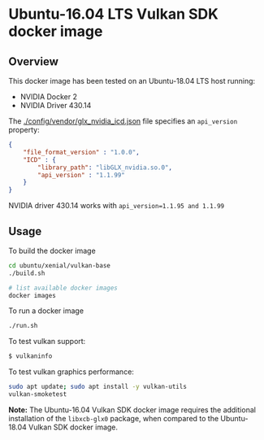 # Ubuntu-16.04 LTS Vulkan SDK docker image

## Overview

This docker image has been tested on an Ubuntu-18.04 LTS host running:
- NVIDIA Docker 2
- NVIDIA Driver 430.14

The [./config/vendor/glx_nvidia_icd.json](./config/vendor/glx_nvidia_icd.json) file specifies an `api_version` property:
```json
{
    "file_format_version" : "1.0.0",
    "ICD" : {
        "library_path": "libGLX_nvidia.so.0",
        "api_version" : "1.1.99"
    }
}
```

NVIDIA driver 430.14 works with `api_version=1.1.95 and 1.1.99`

## Usage

To build the docker image
```bash
cd ubuntu/xenial/vulkan-base
./build.sh

# list available docker images
docker images
```

To run a docker image
```bash
./run.sh
```

To test vulkan support:
```bash
$ vulkaninfo
```

To test vulkan graphics performance:
```bash
sudo apt update; sudo apt install -y vulkan-utils
vulkan-smoketest
```

**Note:** The Ubuntu-16.04 Vulkan SDK docker image requires the additional installation of the `libxcb-glx0` package, when compared to the Ubuntu-18.04 Vulkan SDK docker image.

